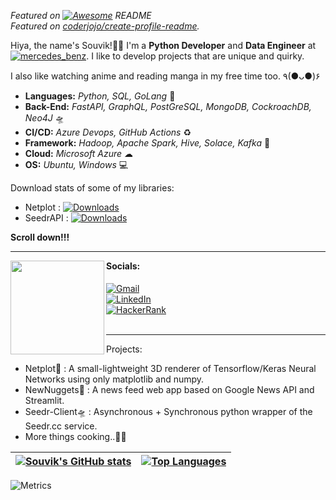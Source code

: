 *Featured on [![Awesome](https://cdn.rawgit.com/sindresorhus/awesome/d7305f38d29fed78fa85652e3a63e154dd8e8829/media/badge.svg)](https://github.com/sindresorhus/awesome#readme) README*  
*Featured on [coderjojo/create-profile-readme](https://coderjojo.github.io/creative-profile-readme/).*

Hiya, the name's Souvik!🐱‍💻 I'm a **Python Developer** and **Data Engineer** at [![mercedes_benz](https://badges.aleen42.com/src/mercedes_benz.svg)](https://www.mbrdi.co.in/). I like to develop projects that are unique and quirky.

I also like watching anime and reading manga in my free time too. ٩(●ᴗ●)۶

- **Languages:** *Python, SQL, GoLang* 🚀
- **Back-End:** *FastAPI, GraphQL, PostGreSQL, MongoDB, CockroachDB, Neo4J* 🛸
- **CI/CD:** *Azure Devops, GitHub Actions* ♻
- **Framework:** *Hadoop, Apache Spark, Hive, Solace, Kafka* 🧬
- **Cloud:** *Microsoft Azure* ☁
- **OS:** *Ubuntu, Windows* 💻

Download stats of some of my libraries:
* Netplot : [![Downloads](https://static.pepy.tech/personalized-badge/netplot?period=total&units=international_system&left_color=black&right_color=orange&left_text=PYPI%20Downloads)](https://pepy.tech/project/netplot)
* SeedrAPI : [![Downloads](https://static.pepy.tech/personalized-badge/seedrapi?period=month&units=international_system&left_color=black&right_color=orange&left_text=PYPI%20Downloads)](https://pepy.tech/project/seedrapi)

**Scroll down!!!**
 
---

[<img align="left" height="150px" src="https://i.postimg.cc/c4MC9HfC/173149-F5-3-F57-40-C7-9496-7-BEDCDF4-B1-A9.png">](https://www.beautifyconverter.com/steganographic-decoder.php)  
<h4 style="margin-top: 0px; padding-top: 0px;">Socials:</h4>

[![Gmail](https://img.shields.io/badge/Gmail-D14836?style=for-the-badge&logo=gmail&logoColor=white)](mailto:spratiher9@gmail.com)<br />
[![LinkedIn](https://img.shields.io/badge/LinkedIn-0077B5?style=for-the-badge&logo=linkedin&logoColor=white)](https://www.linkedin.com/in/souvik-pratiher-32bb3a133/)<br />
[![HackerRank](https://img.shields.io/badge/-Hackerrank-2EC866?style=for-the-badge&logo=HackerRank&logoColor=white)](https://www.hackerrank.com/souvikpratiher)<br /><br />

---

Projects: 

* Netplot🏁 : A small-lightweight 3D renderer of Tensorflow/Keras Neural Networks using only matplotlib and numpy.
* NewNuggets📰 : A news feed web app based on Google News API and Streamlit. 
* Seedr-Client🛸 : Asynchronous + Synchronous python wrapper of the Seedr.cc service.
* More things cooking..🐱‍🏍


| <a href="https://github.com/anuraghazra/github-readme-stats"><img align="center" src="https://github-readme-stats.vercel.app/api?username=Spratiher9&count_private=true&show_icons=true&include_all_commits=true&hide_border=true&theme=graywhite" alt="Souvik's GitHub stats" /></a> | <a href="https://github.com/anuraghazra/github-readme-stats"><img align="center" src="https://github-readme-stats.vercel.app/api/top-langs/?username=Spratiher9&layout=compact&hide_border=true&theme=graywhite" alt="Top Languages" /></a> |
| ------------- | ------------- |

![Metrics](https://metrics.lecoq.io/spratiher9?template=classic&isocalendar=1&lines=1&traffic=1&notable=1&achievements=1&skyline=1&isocalendar.duration=half-year&achievements.threshold=C&achievements.secrets=true&achievements.display=detailed&achievements.limit=0&notable.repositories=false&skyline.year=current-year&skyline.frames=60&skyline.quality=0.5&skyline.compatibility=false&config.timezone=Asia%2FCalcutta)
